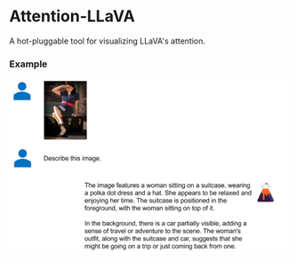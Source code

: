 # Attention-LLaVA
A hot-pluggable tool for visualizing LLaVA's attention.

### Example
![Dialog](case.png)
